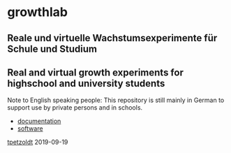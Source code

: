 # growthlab

## Reale und virtuelle Wachstumsexperimente für Schule und Studium

## Real and virtual growth experiments for highschool and university students

Note to English speaking people: This repository is still mainly in German to support use by private persons and in schools.

* [documentation](doc/versuchsaufbau.html)
* [software](https://github.com/tpetzoldt/growthlab/)

[tpetzoldt](https://github.com/tpetzoldt) 2019-09-19


